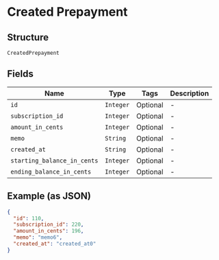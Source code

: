 
# Created Prepayment

## Structure

`CreatedPrepayment`

## Fields

| Name | Type | Tags | Description |
|  --- | --- | --- | --- |
| `id` | `Integer` | Optional | - |
| `subscription_id` | `Integer` | Optional | - |
| `amount_in_cents` | `Integer` | Optional | - |
| `memo` | `String` | Optional | - |
| `created_at` | `String` | Optional | - |
| `starting_balance_in_cents` | `Integer` | Optional | - |
| `ending_balance_in_cents` | `Integer` | Optional | - |

## Example (as JSON)

```json
{
  "id": 110,
  "subscription_id": 220,
  "amount_in_cents": 196,
  "memo": "memo6",
  "created_at": "created_at0"
}
```

